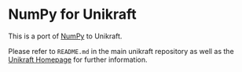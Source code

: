 # NumPy for Unikraft

This is a port of [NumPy](https://numpy.org/) to Unikraft.

Please refer to `README.md` in the main unikraft repository as well as the [Unikraft Homepage](https://unikraft.org/) for further information.
